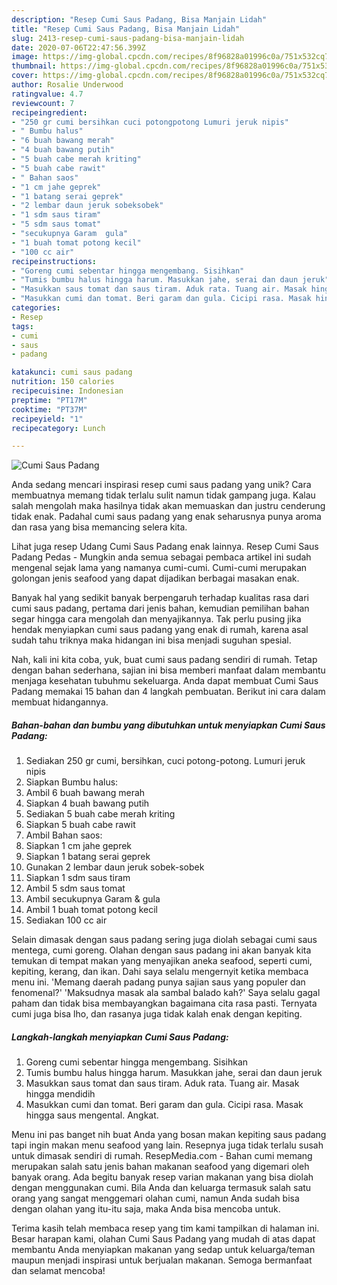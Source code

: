 ```yaml
---
description: "Resep Cumi Saus Padang, Bisa Manjain Lidah"
title: "Resep Cumi Saus Padang, Bisa Manjain Lidah"
slug: 2413-resep-cumi-saus-padang-bisa-manjain-lidah
date: 2020-07-06T22:47:56.399Z
image: https://img-global.cpcdn.com/recipes/8f96828a01996c0a/751x532cq70/cumi-saus-padang-foto-resep-utama.jpg
thumbnail: https://img-global.cpcdn.com/recipes/8f96828a01996c0a/751x532cq70/cumi-saus-padang-foto-resep-utama.jpg
cover: https://img-global.cpcdn.com/recipes/8f96828a01996c0a/751x532cq70/cumi-saus-padang-foto-resep-utama.jpg
author: Rosalie Underwood
ratingvalue: 4.7
reviewcount: 7
recipeingredient:
- "250 gr cumi bersihkan cuci potongpotong Lumuri jeruk nipis"
- " Bumbu halus"
- "6 buah bawang merah"
- "4 buah bawang putih"
- "5 buah cabe merah kriting"
- "5 buah cabe rawit"
- " Bahan saos"
- "1 cm jahe geprek"
- "1 batang serai geprek"
- "2 lembar daun jeruk sobeksobek"
- "1 sdm saus tiram"
- "5 sdm saus tomat"
- "secukupnya Garam  gula"
- "1 buah tomat potong kecil"
- "100 cc air"
recipeinstructions:
- "Goreng cumi sebentar hingga mengembang. Sisihkan"
- "Tumis bumbu halus hingga harum. Masukkan jahe, serai dan daun jeruk"
- "Masukkan saus tomat dan saus tiram. Aduk rata. Tuang air. Masak hingga mendidih"
- "Masukkan cumi dan tomat. Beri garam dan gula. Cicipi rasa. Masak hingga saus mengental. Angkat."
categories:
- Resep
tags:
- cumi
- saus
- padang

katakunci: cumi saus padang 
nutrition: 150 calories
recipecuisine: Indonesian
preptime: "PT17M"
cooktime: "PT37M"
recipeyield: "1"
recipecategory: Lunch

---
```



![Cumi Saus Padang](https://img-global.cpcdn.com/recipes/8f96828a01996c0a/751x532cq70/cumi-saus-padang-foto-resep-utama.jpg)

Anda sedang mencari inspirasi resep cumi saus padang yang unik? Cara membuatnya memang tidak terlalu sulit namun tidak gampang juga. Kalau salah mengolah maka hasilnya tidak akan memuaskan dan justru cenderung tidak enak. Padahal cumi saus padang yang enak seharusnya punya aroma dan rasa yang bisa memancing selera kita.

Lihat juga resep Udang Cumi Saus Padang enak lainnya. Resep Cumi Saus Padang Pedas - Mungkin anda semua sebagai pembaca artikel ini sudah mengenal sejak lama yang namanya cumi-cumi. Cumi-cumi merupakan golongan jenis seafood yang dapat dijadikan berbagai masakan enak.

Banyak hal yang sedikit banyak berpengaruh terhadap kualitas rasa dari cumi saus padang, pertama dari jenis bahan, kemudian pemilihan bahan segar hingga cara mengolah dan menyajikannya. Tak perlu pusing jika hendak menyiapkan cumi saus padang yang enak di rumah, karena asal sudah tahu triknya maka hidangan ini bisa menjadi suguhan spesial.


Nah, kali ini kita coba, yuk, buat cumi saus padang sendiri di rumah. Tetap dengan bahan sederhana, sajian ini bisa memberi manfaat dalam membantu menjaga kesehatan tubuhmu sekeluarga. Anda dapat membuat Cumi Saus Padang memakai 15 bahan dan 4 langkah pembuatan. Berikut ini cara dalam membuat hidangannya.

<!--inarticleads1-->

##### Bahan-bahan dan bumbu yang dibutuhkan untuk menyiapkan Cumi Saus Padang:

1. Sediakan 250 gr cumi, bersihkan, cuci potong-potong. Lumuri jeruk nipis
1. Siapkan  Bumbu halus:
1. Ambil 6 buah bawang merah
1. Siapkan 4 buah bawang putih
1. Sediakan 5 buah cabe merah kriting
1. Siapkan 5 buah cabe rawit
1. Ambil  Bahan saos:
1. Siapkan 1 cm jahe geprek
1. Siapkan 1 batang serai geprek
1. Gunakan 2 lembar daun jeruk sobek-sobek
1. Siapkan 1 sdm saus tiram
1. Ambil 5 sdm saus tomat
1. Ambil secukupnya Garam &amp; gula
1. Ambil 1 buah tomat potong kecil
1. Sediakan 100 cc air


Selain dimasak dengan saus padang sering juga diolah sebagai cumi saus mentega, cumi goreng. Olahan dengan saus padang ini akan banyak kita temukan di tempat makan yang menyajikan aneka seafood, seperti cumi, kepiting, kerang, dan ikan. Dahi saya selalu mengernyit ketika membaca menu ini. &#39;Memang daerah padang punya sajian saus yang populer dan fenomenal?&#39; &#39;Maksudnya masak ala sambal balado kah?&#39; Saya selalu gagal paham dan tidak bisa membayangkan bagaimana cita rasa pasti. Ternyata cumi juga bisa lho, dan rasanya juga tidak kalah enak dengan kepiting. 

<!--inarticleads2-->

##### Langkah-langkah menyiapkan Cumi Saus Padang:

1. Goreng cumi sebentar hingga mengembang. Sisihkan
1. Tumis bumbu halus hingga harum. Masukkan jahe, serai dan daun jeruk
1. Masukkan saus tomat dan saus tiram. Aduk rata. Tuang air. Masak hingga mendidih
1. Masukkan cumi dan tomat. Beri garam dan gula. Cicipi rasa. Masak hingga saus mengental. Angkat.


Menu ini pas banget nih buat Anda yang bosan makan kepiting saus padang tapi ingin makan menu seafood yang lain. Resepnya juga tidak terlalu susah untuk dimasak sendiri di rumah. ResepMedia.com - Bahan cumi memang merupakan salah satu jenis bahan makanan seafood yang digemari oleh banyak orang. Ada begitu banyak resep varian makanan yang bisa diolah dengan menggunakan cumi. Bila Anda dan keluarga termasuk salah satu orang yang sangat menggemari olahan cumi, namun Anda sudah bisa dengan olahan yang itu-itu saja, maka Anda bisa mencoba untuk. 

Terima kasih telah membaca resep yang tim kami tampilkan di halaman ini. Besar harapan kami, olahan Cumi Saus Padang yang mudah di atas dapat membantu Anda menyiapkan makanan yang sedap untuk keluarga/teman maupun menjadi inspirasi untuk berjualan makanan. Semoga bermanfaat dan selamat mencoba!
